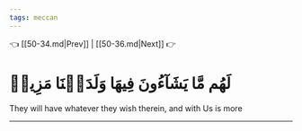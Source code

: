 ```yaml
---
tags: meccan
---
```


👈 [[50-34.md|Prev]] | [[50-36.md|Next]] 👉

# لَهُم مَّا يَشَآءُونَ فِيهَا وَلَدَيۡنَا مَزِيدٞ

They will have whatever they wish therein, and with Us is more

---

